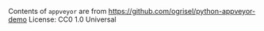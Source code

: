 Contents of ``appveyor`` are from https://github.com/ogrisel/python-appveyor-demo
License: CC0 1.0 Universal
